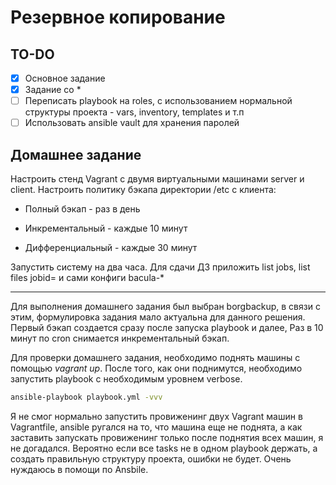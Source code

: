 # Резервное копирование

## TO-DO

- [x] Основное задание
- [x] Задание со *
- [ ] Переписать playbook на roles, с использованием нормальной структуры проекта - vars, inventory, templates и т.п
- [ ] Использовать ansible vault для хранения паролей

## Домашнее задание

Настроить стенд Vagrant с двумя виртуальными машинами server и client. Настроить политику бэкапа директории /etc с клиента: 

- Полный бэкап - раз в день

- Инкрементальный - каждые 10 минут

- Дифференциальный - каждые 30 минут

Запустить систему на два часа. Для сдачи ДЗ приложить list jobs, list files jobid=<id> и сами конфиги bacula-*

---

Для выполнения домашнего задания был выбран borgbackup, в связи с этим, формулировка задания мало актуальна для данного решения. Первый бэкап создается сразу после запуска playbook и далее, Раз в 10 минут по cron снимается инкрементальный бэкап.

Для проверки домашнего задания, необходимо поднять машины с помощью *vagrant up*. После того, как они поднимутся, необходимо запустить playbook с необходимым уровнем verbose.

```bash
ansible-playbook playbook.yml -vvv
```
Я не смог нормально запустить провиженинг двух Vagrant машин в Vagrantfile, ansible ругался на то, что машина еще не поднята, а как заставить запускать провиженинг только после поднятия всех машин, я не догадался. Вероятно если все tasks не в одном playbook держать, а создать правильную структуру проекта, ошибки не будет. 
Очень нуждаюсь в помощи по Ansbile.